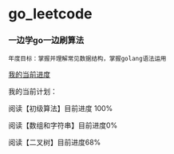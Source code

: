 # go_leetcode

### 一边学go一边刷算法

    年度目标：掌握并理解常见数据结构，掌握golang语法运用

[我的当前进度](https://leetcode.cn/u/gaooooge/) 

我的当前计划：

阅读【初级算法】目前进度 100%

阅读【数组和字符串】目前进度0%

阅读【二叉树】目前进度68%


